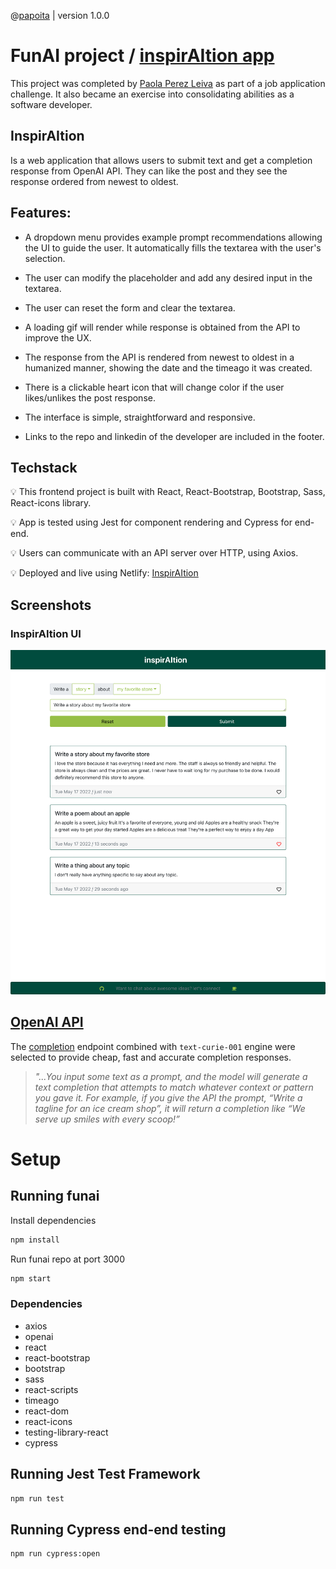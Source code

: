 @[papoita](https://github.com/papoita) | version 1.0.0

# FunAI project / [inspirAItion app](https://inspiraition.netlify.app/)

This project was completed by [Paola Perez Leiva](https://www.linkedin.com/in/perezleivapaola/) as part of a job application challenge. It also became an exercise into consolidating abilities as a software developer. 

## InspirAItion 
Is a web application that allows users to submit text and get a completion response from OpenAI API. They can like the post and they see the response ordered from newest to oldest.

## Features:

* A dropdown menu provides example prompt recommendations allowing the UI to guide the user. It automatically fills the textarea with the user's selection.

* The user can modify the placeholder and add any desired input in the textarea.

* The user can reset the form and clear the textarea.

* A loading gif will render while response is obtained from the API to improve the UX.

* The response from the API is rendered from newest to oldest in a humanized manner, showing the date and the timeago it was created.

* There is a clickable heart icon that will change color if the user likes/unlikes the post response.

* The interface is simple, straightforward and responsive. 

* Links to the repo and linkedin of the developer are included in the footer.

## Techstack
  
 💡 This frontend project is built with React, React-Bootstrap, Bootstrap, Sass, React-icons library.

 💡 App is tested using Jest for component rendering and Cypress for end-end. 

 💡 Users can communicate with an API server over HTTP, using Axios.

 💡 Deployed and live using Netlify: [InspirAItion](https://inspiraition.netlify.app/)

## Screenshots

### InspirAItion UI
!["Create Appointment"](/docs/inspirAItion.png)



## [OpenAI API](https://beta.openai.com/docs/introduction)

The [completion](https://beta.openai.com/docs/guides/completion) endpoint combined with `text-curie-001` engine were selected to provide cheap, fast and accurate completion responses. 

> _"...You input some text as a prompt, and the model will generate a text completion that attempts to match whatever context or pattern you gave it. For example, if you give the API the prompt, “Write a tagline for an ice cream shop”, it will return a completion like “We serve up smiles with every scoop!”_


# Setup

## Running funai

Install dependencies 
```sh
npm install
```

Run funai repo at port 3000

```sh
npm start
```


### Dependencies
* axios
* openai
* react
* react-bootstrap
* bootstrap
* sass
* react-scripts
* timeago
* react-dom
* react-icons
* testing-library-react
* cypress



## Running Jest Test Framework

```sh
npm run test
```

## Running Cypress end-end testing

```sh
npm run cypress:open
```
